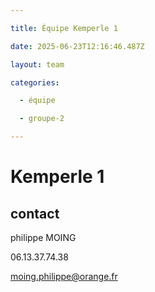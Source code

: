 ```yaml
---

title: Équipe Kemperle 1

date: 2025-06-23T12:16:46.487Z

layout: team

categories:

  - équipe

  - groupe-2

---
```


# Kemperle 1



## contact 

philippe MOING

06.13.37.74.38 

moing.philippe@orange.fr

